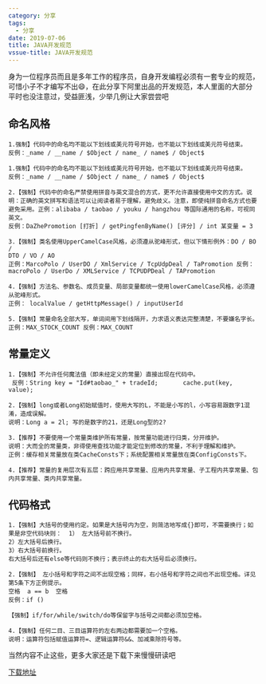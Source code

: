 ```yaml
---
category: 分享
tags:
  - 分享
date: 2019-07-06
title: JAVA开发规范
vssue-title: JAVA开发规范
---
```


身为一位程序员而且是多年工作的程序员，自身开发编程必须有一套专业的规范，可惜小子不才编写不出😄，在此分享下阿里出品的开发规范，本人里面的大部分平时也没注意过，受益匪浅，少举几例让大家尝尝吧

## 命名风格

```
1.强制】代码中的命名均不能以下划线或美元符号开始，也不能以下划线或美元符号结束。 
反例：_name / __name / $Object / name_ / name$ / Object$ 
```

```
1.强制】代码中的命名均不能以下划线或美元符号开始，也不能以下划线或美元符号结束。 
反例：_name / __name / $Object / name_ / name$ / Object$ 
```

```
2.【强制】代码中的命名严禁使用拼音与英文混合的方式，更不允许直接使用中文的方式。说明：正确的英文拼写和语法可以让阅读者易于理解，避免歧义。注意，即使纯拼音命名方式也要避免采用。正例：alibaba / taobao / youku / hangzhou 等国际通用的名称，可视同英文。 
反例：DaZhePromotion [打折] / getPingfenByName() [评分] / int 某变量 = 3 
```

```
3.【强制】类名使用UpperCamelCase风格，必须遵从驼峰形式，但以下情形例外：DO / BO / 
DTO / VO / AO 
正例：MarcoPolo / UserDO / XmlService / TcpUdpDeal / TaPromotion 反例：macroPolo / UserDo / XMLService / TCPUDPDeal / TAPromotion 
```

```
4.【强制】方法名、参数名、成员变量、局部变量都统一使用lowerCamelCase风格，必须遵从驼峰形式。 
正例： localValue / getHttpMessage() / inputUserId 
```

```
5.【强制】常量命名全部大写，单词间用下划线隔开，力求语义表达完整清楚，不要嫌名字长。 
正例：MAX_STOCK_COUNT 反例：MAX_COUNT 
```

## 常量定义

```
1.【强制】不允许任何魔法值（即未经定义的常量）直接出现在代码中。 
 反例：String key = "Id#taobao_" + tradeId;       cache.put(key, value); 
```

```
2.【强制】long或者Long初始赋值时，使用大写的L，不能是小写的l，小写容易跟数字1混淆，造成误解。 
说明：Long a = 2l; 写的是数字的21，还是Long型的2? 
```
```
3.【推荐】不要使用一个常量类维护所有常量，按常量功能进行归类，分开维护。 
说明：大而全的常量类，非得使用查找功能才能定位到修改的常量，不利于理解和维护。 
正例：缓存相关常量放在类CacheConsts下；系统配置相关常量放在类ConfigConsts下。
```
```
4.【推荐】常量的复用层次有五层：跨应用共享常量、应用内共享常量、子工程内共享常量、包内共享常量、类内共享常量。 
```
## 代码格式
```
1.【强制】大括号的使用约定。如果是大括号内为空，则简洁地写成{}即可，不需要换行；如果是非空代码块则：  1） 左大括号前不换行。 
2）左大括号后换行。 
3）右大括号前换行。 
右大括号后还有else等代码则不换行；表示终止的右大括号后必须换行。
```
```
2.【强制】 左小括号和字符之间不出现空格；同样，右小括号和字符之间也不出现空格。详见第5条下方正例提示。  
空格	a == b	空格
反例：if ()  
```
```
【强制】if/for/while/switch/do等保留字与括号之间都必须加空格。
```
```
4.【强制】任何二目、三目运算符的左右两边都需要加一个空格。 
说明：运算符包括赋值运算符=、逻辑运算符&&、加减乘除符号等。
```


当然内容不止这些，更多大家还是下载下来慢慢研读吧

[下载地址](./docs/开发规范.doc)
